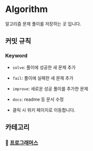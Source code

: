 # Algorithm
알고리즘 문제 풀이를 저장하는 곳 입니다.

## 커밋 규칙

### Keyword
- `solve`: 풀이에 성공한 새 문제 추가
- `fail`: 풀이에 실패한 새 문제 추가
- `improve`: 새로운 성공 풀이를 추가한 문제
- `docs`: readme 등 문서 수정

- 클릭 시 위키 페이지로 이동합니다.

## 카테고리

### 📁 [프로그래머스](https://github.com/eeeesong/Algorithm/wiki/📁-프로그래머스)
